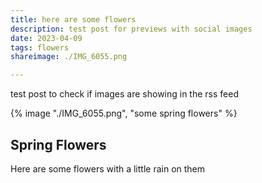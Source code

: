 ```yaml
---
title: here are some flowers
description: test post for previews with social images
date: 2023-04-09
tags: flowers
shareimage: ./IMG_6055.png

---
```

test post to check if images are showing in the rss feed


{% image "./IMG_6055.png", "some spring flowers" %}

## Spring Flowers

Here are some flowers with a little rain on them

